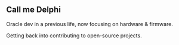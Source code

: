 ## Call me Delphi

Oracle dev in a previous life, now focusing on hardware & firmware.

Getting back into contributing to open-source projects.

